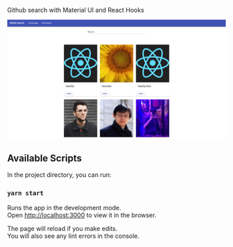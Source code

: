 Github search with Material UI and React Hooks

![](https://raw.githubusercontent.com/JStraveller/Jstraveller.github.io/master/images/screenGit.png)

## Available Scripts

In the project directory, you can run:

### `yarn start`

Runs the app in the development mode.<br />
Open [http://localhost:3000](http://localhost:3000) to view it in the browser.

The page will reload if you make edits.<br />
You will also see any lint errors in the console.

